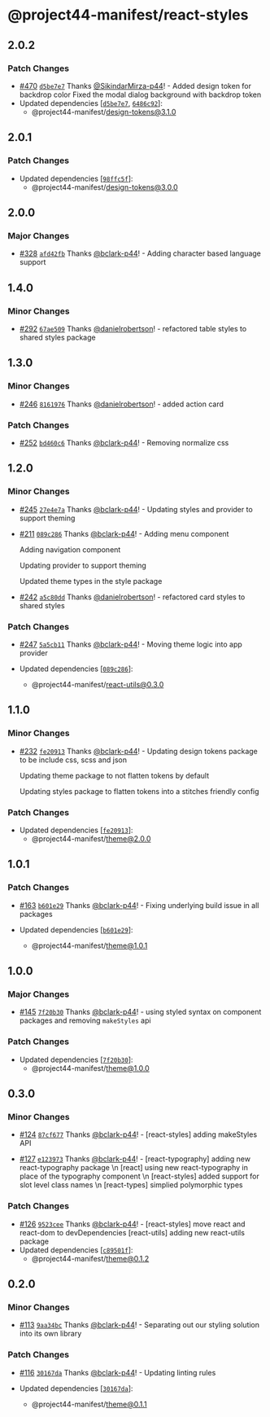 # @project44-manifest/react-styles

## 2.0.2

### Patch Changes

- [#470](https://github.com/project44/manifest/pull/470)
  [`d5be7e7`](https://github.com/project44/manifest/commit/d5be7e74b1afcc4f75bb1635e7b408ffa44a316c)
  Thanks [@SikindarMirza-p44](https://github.com/SikindarMirza-p44)! - Added design token for
  backdrop color Fixed the modal dialog background with backdrop token
- Updated dependencies
  [[`d5be7e7`](https://github.com/project44/manifest/commit/d5be7e74b1afcc4f75bb1635e7b408ffa44a316c),
  [`6486c92`](https://github.com/project44/manifest/commit/6486c92cadc9341ae8357572997e0041fb1872a4)]:
  - @project44-manifest/design-tokens@3.1.0

## 2.0.1

### Patch Changes

- Updated dependencies
  [[`98ffc5f`](https://github.com/project44/manifest/commit/98ffc5f42e5d3dca06712f795c96cdd80a0b8bf6)]:
  - @project44-manifest/design-tokens@3.0.0

## 2.0.0

### Major Changes

- [#328](https://github.com/project44/manifest/pull/328)
  [`afd42fb`](https://github.com/project44/manifest/commit/afd42fbb4ea3598655ceac7d414e2cf203940c02)
  Thanks [@bclark-p44](https://github.com/bclark-p44)! - Adding character based language support

## 1.4.0

### Minor Changes

- [#292](https://github.com/project44/manifest/pull/292)
  [`67ae509`](https://github.com/project44/manifest/commit/67ae5097f56fe269b9925ddb4d17dcac755284c2)
  Thanks [@danielrobertson](https://github.com/danielrobertson)! - refactored table styles to shared
  styles package

## 1.3.0

### Minor Changes

- [#246](https://github.com/project44/manifest/pull/246)
  [`8161976`](https://github.com/project44/manifest/commit/81619762d3624505f0b52dc712339e4ddef0d959)
  Thanks [@danielrobertson](https://github.com/danielrobertson)! - added action card

### Patch Changes

- [#252](https://github.com/project44/manifest/pull/252)
  [`bd460c6`](https://github.com/project44/manifest/commit/bd460c64b5f56f8ccc62ae81f6251d67b27bf0a9)
  Thanks [@bclark-p44](https://github.com/bclark-p44)! - Removing normalize css

## 1.2.0

### Minor Changes

- [#245](https://github.com/project44/manifest/pull/245)
  [`27e4e7a`](https://github.com/project44/manifest/commit/27e4e7aa0c2f96300fde25f7f62d7f5b50bf329b)
  Thanks [@bclark-p44](https://github.com/bclark-p44)! - Updating styles and provider to support
  theming

* [#211](https://github.com/project44/manifest/pull/211)
  [`089c286`](https://github.com/project44/manifest/commit/089c286124c5895478cd51fa22646aa8493da8c2)
  Thanks [@bclark-p44](https://github.com/bclark-p44)! - Adding menu component

  Adding navigation component

  Updating provider to support theming

  Updated theme types in the style package

- [#242](https://github.com/project44/manifest/pull/242)
  [`a5c80dd`](https://github.com/project44/manifest/commit/a5c80dd546e8732907d00c3ca2e8dc4bb3488aca)
  Thanks [@danielrobertson](https://github.com/danielrobertson)! - refactored card styles to shared
  styles

### Patch Changes

- [#247](https://github.com/project44/manifest/pull/247)
  [`5a5cb11`](https://github.com/project44/manifest/commit/5a5cb110c69ef3abb44cb705eb816ec8ca04cf0b)
  Thanks [@bclark-p44](https://github.com/bclark-p44)! - Moving theme logic into app provider

- Updated dependencies
  [[`089c286`](https://github.com/project44/manifest/commit/089c286124c5895478cd51fa22646aa8493da8c2)]:
  - @project44-manifest/react-utils@0.3.0

## 1.1.0

### Minor Changes

- [#232](https://github.com/project44/manifest/pull/232)
  [`fe20913`](https://github.com/project44/manifest/commit/fe2091337ab822fbde0f32bfcb28a3f617141990)
  Thanks [@bclark-p44](https://github.com/bclark-p44)! - Updating design tokens package to be
  include css, scss and json

  Updating theme package to not flatten tokens by default

  Updating styles package to flatten tokens into a stitches friendly config

### Patch Changes

- Updated dependencies
  [[`fe20913`](https://github.com/project44/manifest/commit/fe2091337ab822fbde0f32bfcb28a3f617141990)]:
  - @project44-manifest/theme@2.0.0

## 1.0.1

### Patch Changes

- [#163](https://github.com/project44/manifest/pull/163)
  [`b601e29`](https://github.com/project44/manifest/commit/b601e29af8cc9cc3f404358a231dfc16851761b7)
  Thanks [@bclark-p44](https://github.com/bclark-p44)! - Fixing underlying build issue in all
  packages

- Updated dependencies
  [[`b601e29`](https://github.com/project44/manifest/commit/b601e29af8cc9cc3f404358a231dfc16851761b7)]:
  - @project44-manifest/theme@1.0.1

## 1.0.0

### Major Changes

- [#145](https://github.com/project44/manifest/pull/145)
  [`7f20b30`](https://github.com/project44/manifest/commit/7f20b3033748bf70b76a88fcfc079539b588134a)
  Thanks [@bclark-p44](https://github.com/bclark-p44)! - using styled syntax on component packages
  and removing `makeStyles` api

### Patch Changes

- Updated dependencies
  [[`7f20b30`](https://github.com/project44/manifest/commit/7f20b3033748bf70b76a88fcfc079539b588134a)]:
  - @project44-manifest/theme@1.0.0

## 0.3.0

### Minor Changes

- [#124](https://github.com/project44/manifest/pull/124)
  [`87cf677`](https://github.com/project44/manifest/commit/87cf677ac47f55e2e747f327d0057f2d323ead92)
  Thanks [@bclark-p44](https://github.com/bclark-p44)! - [react-styles] adding makeStyles API

* [#127](https://github.com/project44/manifest/pull/127)
  [`e123973`](https://github.com/project44/manifest/commit/e123973ac42f84cca73aa0fb14e66c623594f080)
  Thanks [@bclark-p44](https://github.com/bclark-p44)! - [react-typography] adding new
  react-typography package \n [react] using new react-typography in place of the typography
  component \n [react-styles] added support for slot level class names \n [react-types] simplied
  polymorphic types

### Patch Changes

- [#126](https://github.com/project44/manifest/pull/126)
  [`9523cee`](https://github.com/project44/manifest/commit/9523cee0c7aa3141c1e82af0c754bb3ce958f47f)
  Thanks [@bclark-p44](https://github.com/bclark-p44)! - [react-styles] move react and react-dom to
  devDependencies [react-utils] adding new react-utils package
- Updated dependencies
  [[`c89501f`](https://github.com/project44/manifest/commit/c89501fc9e89987ed4da1aacdb21381de670f800)]:
  - @project44-manifest/theme@0.1.2

## 0.2.0

### Minor Changes

- [#113](https://github.com/project44/manifest/pull/113)
  [`9aa34bc`](https://github.com/project44/manifest/commit/9aa34bc084a196eb239a24d2b8f7d6e63cf2c00f)
  Thanks [@bclark-p44](https://github.com/bclark-p44)! - Separating out our styling solution into
  its own library

### Patch Changes

- [#116](https://github.com/project44/manifest/pull/116)
  [`30167da`](https://github.com/project44/manifest/commit/30167da62f3713434dfbedcb105c9620698e00d0)
  Thanks [@bclark-p44](https://github.com/bclark-p44)! - Updating linting rules

- Updated dependencies
  [[`30167da`](https://github.com/project44/manifest/commit/30167da62f3713434dfbedcb105c9620698e00d0)]:
  - @project44-manifest/theme@0.1.1
